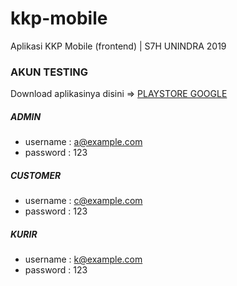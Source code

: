 # kkp-mobile
Aplikasi KKP Mobile (frontend) | S7H UNINDRA 2019


### AKUN TESTING
Download aplikasinya disini => [PLAYSTORE GOOGLE](https://play.google.com/store/apps/details?id=com.kang.cahya.kikan)
##### ADMIN
- username : a@example.com
- password : 123

##### CUSTOMER
- username : c@example.com
- password : 123

##### KURIR
- username : k@example.com
- password : 123
